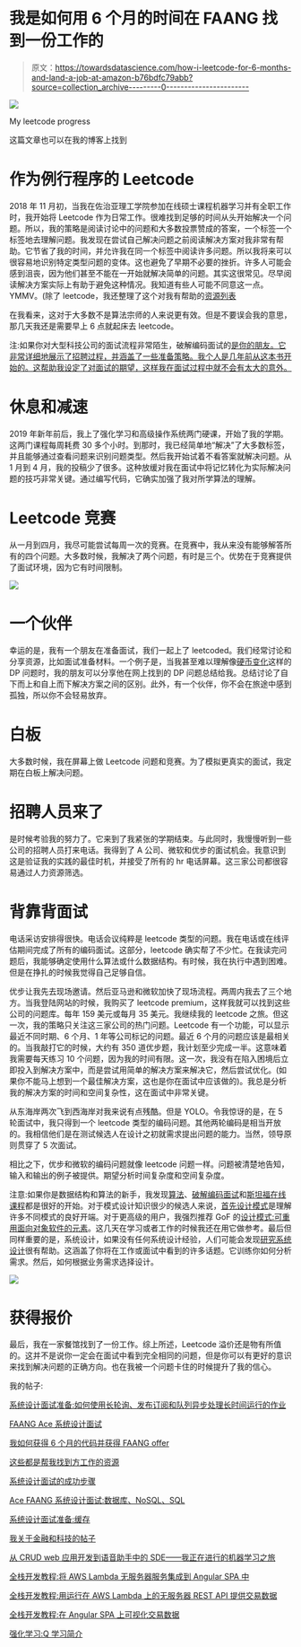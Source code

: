 # 我是如何用 6 个月的时间在 FAANG 找到一份工作的

> 原文：<https://towardsdatascience.com/how-i-leetcode-for-6-months-and-land-a-job-at-amazon-b76bdfc79abb?source=collection_archive---------0----------------------->

![](img/4d01e38461a9cc2b56010ee65b1e3e65.png)

My leetcode progress

这篇文章也可以在我的博客上找到

# 作为例行程序的 Leetcode

2018 年 11 月初，当我在佐治亚理工学院参加在线硕士课程机器学习并有全职工作时，我开始将 Leetcode 作为日常工作。很难找到足够的时间从头开始解决一个问题。所以，我的策略是阅读讨论中的问题和大多数投票赞成的答案，一个标签一个标签地去理解问题。我发现在尝试自己解决问题之前阅读解决方案对我非常有帮助。它节省了我的时间，并允许我在同一个标签中阅读许多问题。所以我将来可以很容易地识别特定类型问题的变体。这也避免了早期不必要的挫折。许多人可能会感到沮丧，因为他们甚至不能在一开始就解决简单的问题。其实这很常见。尽早阅读解决方案实际上有助于避免这种情况。我知道有些人可能不同意这一点。YMMV。(除了 leetcode，我还整理了这个对我有帮助的[资源列表](/these-are-all-the-resources-that-help-me-land-a-fang-job-452341dd6bed)

在我看来，这对于大多数不是算法宗师的人来说更有效。但是不要误会我的意思，那几天我还是需要早上 6 点就起床去 leetcode。

注:如果你对大型科技公司的面试流程非常陌生，破解编码面试的[是你的朋友。它非常详细地展示了招聘过程，并涵盖了一些准备策略。我个人是几年前从这本书开始的。这帮助我设定了对面试的期望，这样我在面试过程中就不会有太大的意外。](https://amzn.to/2RcJqSl)

# 休息和减速

2019 年新年前后，我上了强化学习和高级操作系统两门硬课，开始了我的学期。这两门课程每周耗费 30 多个小时。到那时，我已经简单地“解决”了大多数标签，并且能够通过查看问题来识别问题类型。然后我开始试着不看答案就解决问题。从 1 月到 4 月，我的投稿少了很多。这种放缓对我在面试中将记忆转化为实际解决问题的技巧非常关键。通过编写代码，它确实加强了我对所学算法的理解。

# Leetcode 竞赛

从一月到四月，我尽可能尝试每周一次的竞赛。在竞赛中，我从来没有能够解答所有的四个问题。大多数时候，我解决了两个问题，有时是三个。优势在于竞赛提供了面试环境，因为它有时间限制。

![](img/33ae227efbb44f81cdef358d745489e2.png)

# 一个伙伴

幸运的是，我有一个朋友在准备面试，我们一起上了 leetcoded。我们经常讨论和分享资源，比如面试准备材料。一个例子是，当我甚至难以理解像[硬币变化](https://leetcode.com/problems/coin-change/)这样的 DP 问题时，我的朋友可以分享他在网上找到的 DP 问题总结给我。总结讨论了自下而上和自上而下解决方案之间的区别。此外，有一个伙伴，你不会在旅途中感到孤独，所以你不会轻易放弃。

# 白板

大多数时候，我在屏幕上做 Leetcode 问题和竞赛。为了模拟更真实的面试，我定期在白板上解决问题。

# 招聘人员来了

是时候考验我的努力了。它来到了我紧张的学期结束。与此同时，我慢慢听到一些公司的招聘人员打来电话。我得到了 A 公司、微软和优步的面试机会。我意识到这是验证我的实践的最佳时机，并接受了所有的 hr 电话屏幕。这三家公司都很容易通过人力资源筛选。

# 背靠背面试

电话采访安排得很快。电话会议纯粹是 leetcode 类型的问题。我在电话或在线评估期间完成了所有的编码面试。这部分，leetcode 确实帮了不少忙。在我读完问题后，我能够确定使用什么算法或什么数据结构。有时候，我在执行中遇到困难。但是在挣扎的时候我觉得自己足够自信。

优步让我先去现场邀请。然后亚马逊和微软加快了现场流程。两周内我去了三个地方。当我登陆网站的时候，我购买了 leetcode premium，这样我就可以找到这些公司的问题库。每年 159 美元或每月 35 美元。我继续我的 leetcode 之旅。但这一次，我的策略只关注这三家公司的热门问题。Leetcode 有一个功能，可以显示最近不同时期、6 个月、1 年等公司标记的问题。最近 6 个月的问题应该是最相关的。当我敲打它的时候，大约有 350 道优步题，我计划至少完成一半。这意味着我需要每天练习 10 个问题，因为我的时间有限。这一次，我没有在陷入困境后立即投入到解决方案中，而是尝试用简单的解决方案来解决它，然后尝试优化。(如果你不能马上想到一个最佳解决方案，这也是你在面试中应该做的)。我总是分析我的解决方案的时间和空间复杂性，这在面试中非常关键。

从东海岸两次飞到西海岸对我来说有点残酷。但是 YOLO。令我惊讶的是，在 5 轮面试中，我只得到一个 leetcode 类型的编码问题。其他两轮编码是相当开放的。我相信他们是在测试候选人在设计之初就需求提出问题的能力。当然，领导原则贯穿了 5 次面试。

相比之下，优步和微软的编码问题就像 leetcode 问题一样。问题被清楚地告知，输入和输出的例子被提供。期望分析时间复杂度和空间复杂度。

注意:如果你是数据结构和算法的新手，我发现[算法](https://amzn.to/3weYKwF)、[破解编码面试](https://amzn.to/2RcJqSl)和[斯坦福在线课程](https://www.coursera.org/learn/algorithms-graphs-data-structures)都是很好的开始。对于模式设计知识很少的候选人来说，[首先设计模式](https://amzn.to/3fphxyr)是理解许多不同模式的良好开端。对于更高级的用户，我强烈推荐 GoF 的[设计模式:可重用面向对象软件的元素](https://amzn.to/3uUPyx1)。这几天在学习或者工作的时候我还在用它做参考。最后但同样重要的是，系统设计，如果没有任何系统设计经验，人们可能会发现[研究系统设计](https://www.educative.io/courses/grokking-the-system-design-interview?aff=VEzk)很有帮助。这涵盖了你将在工作或面试中看到的许多话题。它训练你如何分析需求。然后，如何根据业务需求选择设计。

![](img/591f0ff43d4d36b3169b36f272d1abd8.png)

# 获得报价

最后，我在一家餐馆找到了一份工作。综上所述，Leetcode 溢价还是物有所值的。这并不是说你一定会在面试中看到完全相同的问题，但是你可以有更好的意识来找到解决问题的正确方向。也在我被一个问题卡住的时候提升了我的信心。

我的帖子:

[系统设计面试准备:如何使用长轮询、发布订阅和队列异步处理长时间运行的作业](https://medium.com/@fin.techology/system-design-interview-prep-how-to-handle-long-running-job-asynchronously-with-long-polling-34d8b2a890e1)

[FAANG Ace 系统设计面试](/ace-system-design-interview-in-faang-d9e479e25bf0?source=your_stories_page---------------------------)

[我如何获得 6 个月的代码并获得 FAANG offer](/how-i-leetcode-for-6-months-and-land-a-job-at-amazon-b76bdfc79abb?source=your_stories_page---------------------------)

[这些都是帮我找到方工作的资源](/these-are-all-the-resources-that-help-me-land-a-fang-job-452341dd6bed?source=your_stories_page---------------------------)

[系统设计面试的成功步骤](/steps-to-ace-the-system-design-interview-1908ffb77b9b?source=your_stories_page---------------------------)

[Ace FAANG 系统设计面试:数据库、NoSQL、SQL](/sql-relational-database-or-nosql-ace-the-faang-system-design-interview-2d17439ecb3b?source=your_stories_page---------------------------)

[系统设计面试准备:缓存](/system-design-interview-prep-should-you-put-the-data-in-cache-56936697ee54)

[我关于金融和科技的帖子](https://medium.com/@fin.techology/my-posts-about-finance-and-tech-7b7e6b2e57f4?source=your_stories_page---------------------------)

[从 CRUD web 应用开发到语音助手中的 SDE——我正在进行的机器学习之旅](https://medium.com/@fin.techology/from-crud-app-dev-to-sde-in-voice-assistant-my-ongoing-journey-to-ml-4ea11ec4966e?)

[全栈开发教程:将 AWS Lambda 无服务器服务集成到 Angular SPA 中](/full-stack-development-tutorial-integrate-aws-lambda-serverless-service-into-angular-spa-abb70bcf417f)

[全栈开发教程:用运行在 AWS Lambda 上的无服务器 REST API 提供交易数据](/full-stack-development-tutorial-serverless-rest-api-running-on-aws-lambda-a9a501f54405)

[全栈开发教程:在 Angular SPA 上可视化交易数据](/full-stack-development-tutorial-visualize-trading-data-on-angular-spa-7ec2a5749a38)

[强化学习:Q 学习简介](https://medium.com/@kyle.jinhai.li/reinforcement-learning-introduction-to-q-learning-444c951e292c)